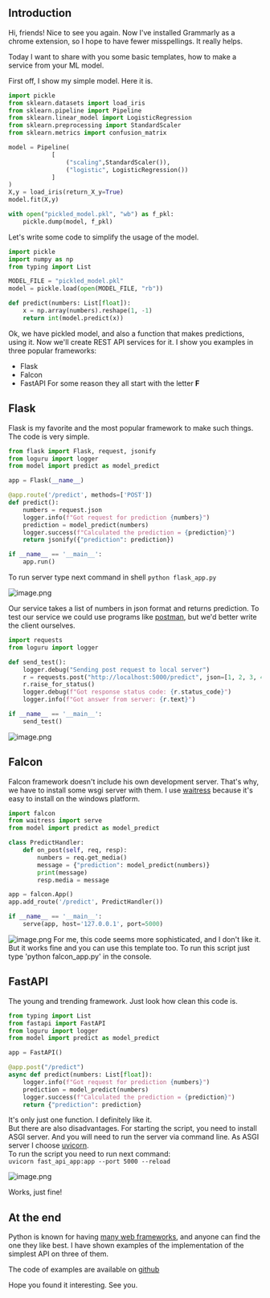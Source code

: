 ## Introduction
Hi, friends! Nice to see you again. Now I've installed Grammarly as a chrome extension, so I hope to have fewer misspellings. It really helps.

Today I want to share with you some basic templates, how to make a service from your ML model. 

First off, I show my simple model.
Here it is.
```python
import pickle
from sklearn.datasets import load_iris
from sklearn.pipeline import Pipeline
from sklearn.linear_model import LogisticRegression
from sklearn.preprocessing import StandardScaler
from sklearn.metrics import confusion_matrix

model = Pipeline(
            [
                ("scaling",StandardScaler()),
                ("logistic", LogisticRegression())
            ]
)
X,y = load_iris(return_X_y=True)
model.fit(X,y)

with open("pickled_model.pkl", "wb") as f_pkl:
    pickle.dump(model, f_pkl)
```

Let's write some code to simplify the usage of the model.
```python
import pickle
import numpy as np
from typing import List

MODEL_FILE = "pickled_model.pkl"
model = pickle.load(open(MODEL_FILE, "rb"))

def predict(numbers: List[float]):
    x = np.array(numbers).reshape(1, -1)
    return int(model.predict(x))
```

Ok, we have pickled model, and also a function that makes predictions, using it.
Now we'll create REST API services for it. I show you examples in three popular frameworks:
- Flask
- Falcon
- FastAPI
For some reason they all start with the letter **F**

## Flask
Flask is my favorite and the most popular framework to make such things.
The code is very simple.
```python 
from flask import Flask, request, jsonify
from loguru import logger
from model import predict as model_predict

app = Flask(__name__)

@app.route('/predict', methods=['POST'])
def predict():
    numbers = request.json
    logger.info(f"Got request for prediction {numbers}")
    prediction = model_predict(numbers)
    logger.success(f"Calculated the prediction = {prediction}")
    return jsonify({"prediction": prediction})

if __name__ == '__main__':
    app.run()
```

To run server type next command in shell
`python flask_app.py`


![image.png](https://cdn.hashnode.com/res/hashnode/image/upload/v1626229239340/WGq5s5JJTa.png)

Our service takes a list of numbers in json format and returns prediction.
To test our service we could use programs like  [postman](https://www.postman.com/), but we'd better write the client ourselves.

```python
import requests
from loguru import logger

def send_test():
    logger.debug("Sending post request to local server")
    r = requests.post("http://localhost:5000/predict", json=[1, 2, 3, 4.44])
    r.raise_for_status()
    logger.debug(f"Got response status code: {r.status_code}")
    logger.info(f"Got answer from server: {r.text}")

if __name__ == '__main__':
    send_test()
```
![image.png](https://cdn.hashnode.com/res/hashnode/image/upload/v1626229490411/O46KRHbUo.png)
## Falcon

Falcon framework doesn't include his own development server. That's why, we have to install some wsgi server with them. I use  [waitress](https://docs.pylonsproject.org/projects/waitress/en/latest/)  because it's easy to install on the windows platform.
```python
import falcon
from waitress import serve
from model import predict as model_predict

class PredictHandler:
    def on_post(self, req, resp):
        numbers = req.get_media()
        message = {"prediction": model_predict(numbers)}
        print(message)
        resp.media = message

app = falcon.App()
app.add_route('/predict', PredictHandler())

if __name__ == '__main__':
    serve(app, host='127.0.0.1', port=5000)
```

![image.png](https://cdn.hashnode.com/res/hashnode/image/upload/v1626229819256/DLxxIDFay.png)
For me, this code seems more sophisticated, and I don't like it. But it works fine and you can use this template too.
To run this script just type 'python falcon_app.py' in the console.

## FastAPI

The young and trending framework. Just look how clean this code is.
```python
from typing import List
from fastapi import FastAPI
from loguru import logger
from model import predict as model_predict

app = FastAPI()

@app.post("/predict")
async def predict(numbers: List[float]):
    logger.info(f"Got request for prediction {numbers}")
    prediction = model_predict(numbers)
    logger.success(f"Calculated the prediction = {prediction}")
    return {"prediction": prediction}

```

It's only just one function. I definitely like it.  
But there are also disadvantages. For starting the script, you need to install ASGI server. And you will need to run the server via command line.
As ASGI server I choose  [uvicorn](https://www.uvicorn.org/).  
To run the script you need to run next command:  
`uvicorn fast_api_app:app --port 5000 --reload`

![image.png](https://cdn.hashnode.com/res/hashnode/image/upload/v1626230087847/HKSe3pybB.png)

Works, just fine! 

## At the end
Python is known for having [many web frameworks](https://wiki.python.org/moin/WebFrameworks), and anyone can find the one they like best. I have shown examples of the implementation of the simplest API on three of them.   



The code of examples are available on [github](https://github.com/rzabolotin/simple_rest_api)


Hope you found it interesting. See you.
